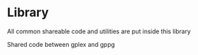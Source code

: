 # Library

All common shareable code and utilities are put inside this library

Shared code between gplex and gppg
